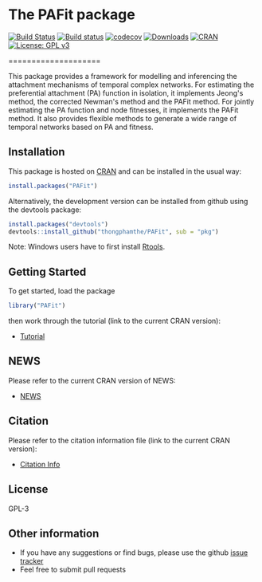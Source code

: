 # The PAFit package
[![Build Status](https://travis-ci.org/thongphamthe/PAFit.svg?branch=master)](https://travis-ci.org/thongphamthe/PAFit)
[![Build status](https://ci.appveyor.com/api/projects/status/ufje8pyddp42tbfu/branch/master?svg=true)](https://ci.appveyor.com/project/thongphamthe/pafit/branch/master)
[![codecov](https://codecov.io/gh/thongphamthe/PAFit/branch/master/graph/badge.svg)](https://codecov.io/gh/thongphamthe/PAFit)
[![Downloads](http://cranlogs.r-pkg.org/badges/PAFit?color=brightgreen)](http://cran.rstudio.com/package=PAFit)
[![CRAN](http://www.r-pkg.org/badges/version/PAFit)](http://cran.rstudio.com/package=PAFit)
[![License: GPL v3](https://img.shields.io/badge/License-GPL%20v3-blue.svg)](http://www.gnu.org/licenses/gpl-3.0)

====================

This package provides a framework for modelling and inferencing the attachment mechanisms of temporal complex networks. For estimating the preferential attachment (PA) function in isolation, it implements Jeong's method, the corrected Newman's method and the PAFit method. For jointly estimating the PA function and node fitnesses, it implements the PAFit method. It also provides flexible methods to generate a wide range of temporal networks based on PA and fitness.   

Installation
------------

This package is hosted on [CRAN](http://cran.r-project.org/web/packages/PAFit/) and can be installed in the usual way:
```r
install.packages("PAFit")
```
Alternatively, the development version can be installed from github using the devtools package:
```r
install.packages("devtools")
devtools::install_github("thongphamthe/PAFit", sub = "pkg")
```

Note: Windows users have to first install [Rtools](http://cran.rstudio.com/bin/windows/Rtools/).

Getting Started
---------------

To get started, load the package
```r
library("PAFit")
```
then work through the tutorial (link to the current CRAN version):

 * [Tutorial](https://cran.r-project.org/web/packages/PAFit/vignettes/Tutorial.pdf)

NEWS
---------------

Please refer to the current CRAN version of NEWS:

 * [NEWS](https://cran.r-project.org/web/packages/PAFit/NEWS)

Citation
---------------

Please refer to the citation information file (link to the current CRAN version): 

 * [Citation Info](https://cran.r-project.org/web/packages/PAFit/citation.html)
 
License
-----------------
GPL-3

Other information
-----------------

 * If you have any suggestions or find bugs, please use the github [issue tracker](https://github.com/thongphamthe/PAFit/issues)
 * Feel free to submit pull requests
